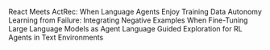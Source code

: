 React Meets ActRec: When Language Agents Enjoy Training Data Autonomy
Learning from Failure: Integrating Negative Examples When Fine-Tuning Large Language Models as Agent
Language Guided Exploration for RL Agents in Text Environments